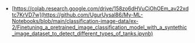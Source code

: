 * [https://colab.research.google.com/drive/158zo6dHVuCiOhOEm_av22xdtc7KrVD7w](https://github.com/UgurUysal86/My-ML-Notebooks/blob/main/classification-image-data/ex-2/Finetuning_a_pretrained_image_classification_model_with_a_syntethic_image_dataset_to_detect_different_types_of_tanks.ipynb)
